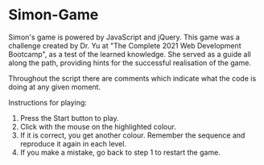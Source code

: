 # Simon-Game

Simon's game is powered by JavaScript and jQuery. This game was a challenge created by Dr. Yu at "The Complete 2021 Web Development Bootcamp", as a test of the learned knowledge. She served as a guide all along the path, providing hints for the successful realisation of the game.

Throughout the script there are comments which indicate what the code is doing at any given moment. 

Instructions for playing:

1. Press the Start button to play.
2. Click with the mouse on the highlighted colour.
3. If it is correct, you get another colour. Remember the sequence and reproduce it again in each level.
4. If you make a mistake, go back to step 1 to restart the game.
